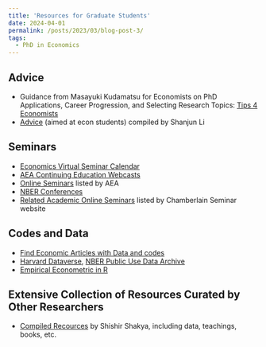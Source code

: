 ```yaml
---
title: 'Resources for Graduate Students'
date: 2024-04-01
permalink: /posts/2023/03/blog-post-3/
tags:
  - PhD in Economics
---
```


## Advice

- Guidance from Masayuki Kudamatsu for Economists on PhD Applications, Career Progression, and Selecting Research Topics: [Tips 4 Economists](https://sites.google.com/site/mkudamatsu/tips4economists?authuser=0)
- [Advice](http://li.dyson.cornell.edu/phdRes.php) (aimed at econ students) compiled by Shanjun Li

## Seminars

- [Economics Virtual Seminar Calendar](https://ideas.repec.org/v/)
- [AEA Continuing Education Webcasts](https://www.aeaweb.org/conference/cont-ed)
- [Online Seminars](https://www.aeaweb.org/resources/online-seminars) listed by AEA
- [NBER Conferences](https://www.nber.org/conferences?eventType=upcoming&page=1&perPage=50)
- [Related Academic Online Seminars](https://www.chamberlainseminar.org/other-online-seminars) listed by Chamberlain Seminar website


## Codes and Data

- [Find Economic Articles with Data and codes](https://ejd.econ.mathematik.uni-ulm.de/)
- [Harvard Dataverse](https://dataverse.harvard.edu/), [NBER Public Use Data Archive](https://shishirshakya.github.io/my_resources/)
- [Empirical Econometric in R](https://sites.google.com/site/waynelinchang/r-code)

## Extensive Collection of Resources Curated by Other Researchers

- [Compiled Recources](https://shishirshakya.github.io/my_resources/) by Shishir Shakya, including data, teachings, books, etc. 

